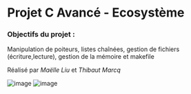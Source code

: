 # Projet C Avancé - Ecosystème

### Objectifs du projet :
Manipulation de poiteurs, listes chaînées, gestion de fichiers (écriture,lecture), gestion de la mémoire et makefile

Réalisé par _Maëlle Liu_ et _Thibaut Marcq_


![image](https://github.com/thibbmrq/Ecosystem-C/assets/50046548/7fe59f22-23d9-48ea-a3c3-bfe15144b5ec)  ![image](https://github.com/thibbmrq/Ecosystem-C/assets/50046548/dc590552-3dd7-449e-8162-d93341a25e68)

